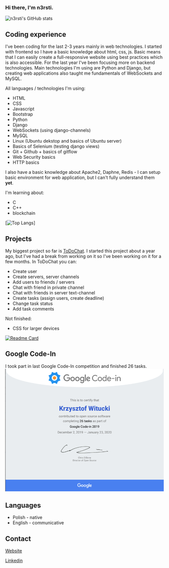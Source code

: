 ### Hi there, I'm **n3rsti**. 

![n3rsti's GitHub stats](https://github-readme-stats.vercel.app/api?username=n3rsti&show_icons=true&theme=dark&count_private=true)

## Coding experience
I've been coding for the last 2-3 years mainly in web technologies. I started with frontend so I have a basic knowledge about html, css, js. Basic means that I can easily create a full-responsive website using best practices which is also accessible. For the last year I've been focusing more on backend technologies. Main technologies I'm using are Python and Django, but creating web applications also taught me fundamentals of WebSockets and MySQL.

All languages / technologies I'm using:
- HTML
- CSS
- Javascript
- Bootstrap
- Python
- Django
- WebSockets (using django-channels)
- MySQL
- Linux (Ubuntu dekstop and basics of Ubuntu server)
- Basics of Selenium (testing django views)
- Git + Github + basics of gitflow
- Web Security basics
- HTTP basics

I also have a basic knowledge about Apache2, Daphne, Redis - I can setup basic environment for web application, but I can't fully understand them **yet**.

I'm learning about:
- C
- C++
- blockchain

[![Top Langs](https://github-readme-stats.vercel.app/api/top-langs/?username=n3rsti&layout=compact&theme=dark)]

## Projects
My biggest project so far is [ToDoChat](https://github.com/n3rsti/ToDoChat). I started this project about a year ago, but I've had a break from working on it so I've been working on it for a few months. In ToDoChat you can:
- Create user
- Create servers, server channels
- Add users to friends / servers
- Chat with friend in private channel
- Chat with friends in server text-channel
- Create tasks (assign users, create deadline)
- Change task status
- Add task comments

Not finished:
- CSS for larger devices


[![Readme Card](https://github-readme-stats.vercel.app/api/pin/?username=n3rsti&repo=ToDoChat&theme=dark)](https://github.com/n3rsti/ToDoChat)

## Google Code-In
I took part in last Google Code-In competition and finished 26 tasks.
<img src="https://raw.githubusercontent.com/n3rsti/n3rsti/main/gci.png" alt="GCI Certificate">

## Languages
* Polish - native
* English - communicative

## Contact
[Website](https://kwitucki.netlify.app/)

[Linkedin](https://www.linkedin.com/in/kwitucki/)
